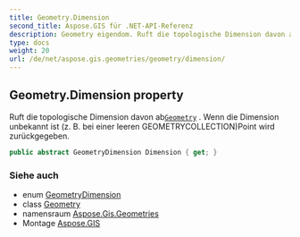 ```yaml
---
title: Geometry.Dimension
second_title: Aspose.GIS für .NET-API-Referenz
description: Geometry eigendom. Ruft die topologische Dimension davon abGeometry . Wenn die Dimension unbekannt ist z. B. bei einer leeren GEOMETRYCOLLECTIONPoint wird zurückgegeben.
type: docs
weight: 20
url: /de/net/aspose.gis.geometries/geometry/dimension/
---
```

## Geometry.Dimension property

Ruft die topologische Dimension davon ab[`Geometry`](../) . Wenn die Dimension unbekannt ist (z. B. bei einer leeren GEOMETRYCOLLECTION)Point wird zurückgegeben.

```csharp
public abstract GeometryDimension Dimension { get; }
```

### Siehe auch

* enum [GeometryDimension](../../geometrydimension/)
* class [Geometry](../)
* namensraum [Aspose.Gis.Geometries](../../geometry/)
* Montage [Aspose.GIS](../../../)


